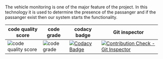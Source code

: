 

The vehicle monitoring is one of the major feature of the project. In this technology it is used to determine the presence of the passanger and if the passanger exist then our system starts the functionality.


| code quality score | code grade | codacy badge  | Git inspector |
| --- | --- | --- | --- | 
| ![code quality score](https://api.codiga.io/project/31610/score/svg) | ![code grade](https://api.codiga.io/project/31610/status/svg) | [![Codacy Badge](https://app.codacy.com/project/badge/Grade/a15fa63a1eb643f3a390ce4cfa35060e)](https://www.codacy.com/gh/pawannraj/M2_EMD-SYS/dashboard?utm_source=github.com&amp;utm_medium=referral&amp;utm_content=pawannraj/M2_EMD-SYS&amp;utm_campaign=Badge_Grade) | [![Contribution Check - Git Inspector](https://github.com/pawannraj/M2_EMD-SYS/actions/workflows/gitinspector.yml/badge.svg)](https://github.com/pawannraj/M2_EMD-SYS/actions/workflows/gitinspector.yml) |



 
 
